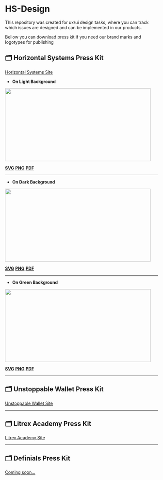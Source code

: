 # HS-Design

This repository was created for ux/ui design tasks, where you can track which issues are designed and can be implemented in our products.

Bellow you can download press kit if you need our brand marks and logotypes for publishing

## 🗂 Horizontal Systems Press Kit
[Horizontal Systems Site](http://horizontalsystems.io)

* **On Light Background**

<img src=https://github.com/horizontalsystems/HS-Design/blob/master/images/HS-Logo-on-light.png width="480" height="240" /></a>

**[SVG](http://horizontalsystems.io)**
**[PNG](http://horizontalsystems.io)**
**[PDF](http://horizontalsystems.io)**

---

* **On Dark Background**

<img src=https://github.com/horizontalsystems/HS-Design/blob/master/images/HS-Logo-on-dark.png width="480" height="240" /></a>

**[SVG](http://horizontalsystems.io)**
**[PNG](http://horizontalsystems.io)**
**[PDF](http://horizontalsystems.io)**

---

* **On Green Background**

<img src=https://github.com/horizontalsystems/HS-Design/blob/master/images/HS-Logo-on-green.png width="480" height="240" /></a>

**[SVG](http://horizontalsystems.io)**
**[PNG](http://horizontalsystems.io)**
**[PDF](http://horizontalsystems.io)**

---

## 🗂 Unstoppable Wallet Press Kit
[Unstoppable Wallet Site](http://unstoppable.money)

---
  
## 🗂 Litrex Academy Press Kit

[Litrex Academy Site](http://litrex.academy)

---


## 🗂 Definials Press Kit

[Coming soon...](http://soon)
  
